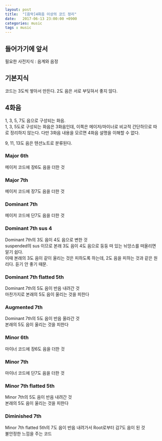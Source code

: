 ```yaml
---
layout: post
title:  "[음악]4화음 이상의 코드 정리"
date:   2017-06-13 23:00:00 +0900
categories: music
tags : music
---
```

## 들어가기에 앞서
필요한 사전지식 : 음계와 음정  

## 기본지식
코드는 3도씩 쌓아서 만든다.
2도 음은 서로 부딪혀서 좋지 않다.

## 4화음
1, 3, 5, 7도 음으로 구성되는 화음.  
1, 3, 5도로 구성되는 화음은 3화음인데, 이쪽은 메이저/마이너로 비교적 간단하므로 따로 정리하지 않는다.
다만 3화음 내용을 모르면 4화음 설명을 이해할 수 없다.  

9, 11, 13도 음은 텐션노트로 분류된다.  

### Major 6th
메이저 코드에 장6도 음을 더한 것

### Major 7th
메이저 코드에 장7도 음을 더한 것

### Dominant 7th
메이저 코드에 단7도 음을 더한 것

### Dominant 7th sus 4
Dominant 7th의 3도 음이 4도 음으로 변한 것  
suspended의 sus 이므로 본래 3도 음이 4도 음으로 둥둥 떠 있는 뉘앙스를 떠올리면 알기 쉽다.  
이때 본래의 3도 음이 같이 울리는 것은 피하도록 하는데, 2도 음을 피하는 것과 같은 원리다. 듣기 안 좋기 때문.  

### Dominant 7th flatted 5th
Dominant 7th의 5도 음이 반음 내려간 것  
마찬가지로 본래의 5도 음이 울리는 것을 피한다  

### Augmented 7th
Dominant 7th의 5도 음이 반음 올라간 것  
본래의 5도 음이 울리는 것을 피한다

### Minor 6th
마이너 코드에 장6도 음을 더한 것  

### Minor 7th
마이너 코드에 단7도 음을 더한 것

### Minor 7th flatted 5th
Minor 7th의 5도 음이 반음 내려간 것  
본래의 5도 음이 울리는 것을 피한다

### Diminished 7th
Minor 7th flatted 5th의 7도 음이 반음 내려가서 Root로부터 감7도 음이 된 것  
불안정한 느낌을 주는 코드  
